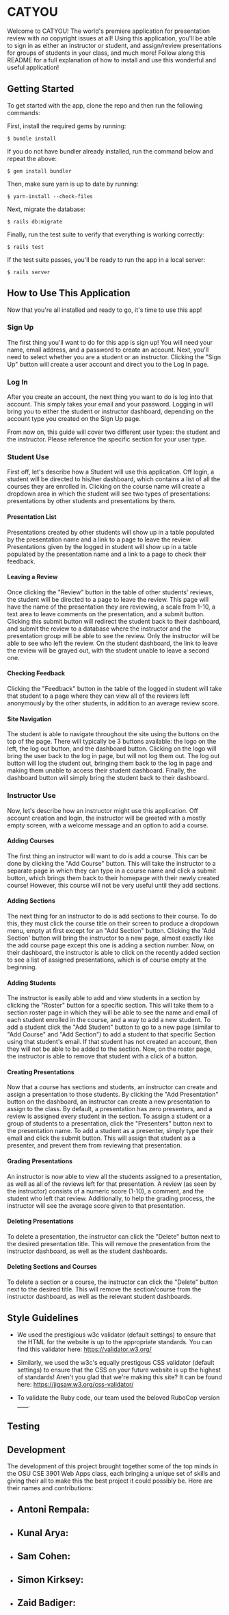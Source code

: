# CATYOU
Welcome to CATYOU! The world's premiere application for presentation review with *no* copyright issues at all! Using this application, you'll be able to sign in as either an instructor or student, and assign/review presentations for groups of students in your class, and much more! Follow along this README for a full explanation of how to install and use this wonderful and useful application!

## Getting Started

To get started with the app, clone the repo and then run the following commands:

First, install the required gems by running:
```
$ bundle install
```
If you do not have bundler already installed, run the command below and repeat the above: 
```
$ gem install bundler
```
Then, make sure yarn is up to date by running:

```
$ yarn-install --check-files
```

Next, migrate the database:

```
$ rails db:migrate
```

Finally, run the test suite to verify that everything is working correctly:

```
$ rails test
```

If the test suite passes, you'll be ready to run the app in a local server:

```
$ rails server
```

## How to Use This Application

Now that you're all installed and ready to go, it's time to use this app! 

### Sign Up
The first thing you'll want to do for this app is sign up! You will need your name, email address, and a password to create an account. Next, you'll need to select whether you are a student or an instructor. Clicking the "Sign Up" button will create a user account and direct you to the Log In page.

### Log In
After you create an account, the next thing you want to do is log into that account. This simply takes your email and your password. Logging in will bring you to either the student or instructor dashboard, depending on the account type you created on the Sign Up page.

From now on, this guide will cover two different user types: the student and the instructor. Please reference the specific section for your user type.

### Student Use
First off, let's describe how a Student will use this application. Off login, a student will be directed to his/her dashboard, which contains a list of all the courses they are enrolled in. Clicking on the course name will create a dropdown area in which the student will see two types of presentations: presentations by other students and presentations by them.

#### Presentation List
Presentations created by other students will show up in a table populated by the presentation name and a link to a page to leave the review. Presentations given by the logged in student will show up in a table populated by the presentation name and a link to a page to check their feedback.

#### Leaving a Review
Once clicking the "Review" button in the table of other students' reviews, the student will be directed to a page to leave the review. This page will have the name of the presentation they are reviewing, a scale from 1-10, a text area to leave comments on the presentation, and a submit button. Clicking this submit button will redirect the student back to their dashboard, and submit the review to a database where the instructor and the presentation group will be able to see the review. Only the instructor will be able to see who left the review. On the student dashboard, the link to leave the review will be grayed out, with the student unable to leave a second one.

#### Checking Feedback
Clicking the "Feedback" button in the table of the logged in student will take that student to a page where they can view all of the reviews left anonymously by the other students, in addition to an average review score.

#### Site Navigation
The student is able to navigate throughout the site using the buttons on the top of the page. There will typically be 3 buttons available: the logo on the left, the log out button, and the dashboard button. Clicking on the logo will bring the user back to the log in page, but will not log them out. The log out button will log the student out, bringing them back to the log in page and making them unable to access their student dashboard. Finally, the dashboard button will simply bring the student back to their dashboard.

### Instructor Use
Now, let's describe how an instructor might use this application. Off account creation and login, the instructor will be greeted with a mostly empty screen, with a welcome message and an option to add a course.

#### Adding Courses
The first thing an instructor will want to do is add a course. This can be done by clicking the "Add Course" button. This will take the instructor to a separate page in which they can type in a course name and click a submit button, which brings them back to their homepage with their newly created course! However, this course will not be very useful until they add sections.

#### Adding Sections
The next thing for an instructor to do is add sections to their course. To do this, they must click the course title on their screen to produce a dropdown menu, empty at first except for an "Add Section" button. Clicking the 'Add Section' button will bring the instructor to a new page, almost exactly like the add course page except this one is adding a section number. Now, on their dashboard, the instructor is able to click on the recently added section to see a list of assigned presentations, which is of course empty at the beginning.

#### Adding Students
The instructor is easily able to add and view students in a section by clicking the "Roster" button for a specific section. This will take them to a section roster page in which they will be able to see the name and email of each student enrolled in the course, and a way to add a new student. To add a student click the "Add Student" button to go to a new page (similar to "Add Course" and "Add Section") to add a student to that specific Section using that student's email. If that student has not created an account, then they will not be able to be added to the section. Now, on the roster page, the instructor is able to remove that student with a click of a button.

#### Creating Presentations
Now that a course has sections and students, an instructor can create and assign a presentation to those students. By clicking the "Add Presentation" button on the dashboard, an instructor can create a new presentation to assign to the class. By default, a presentation has zero presenters, and a review is assigned every student in the section. To assign a student or a group of students to a presentation, click the "Presenters" button next to the presentation name. To add a student as a presenter, simply type their email and click the submit button. This will assign that student as a presenter, and prevent them from reviewing that presentation.

#### Grading Presentations
An instructor is now able to view all the students assigned to a presentation, as well as all of the reviews left for that presentation. A review (as seen by the instructor) consists of a numeric score (1-10), a comment, and the student who left that review. Additionally, to help the grading process, the instructor will see the average score given to that presentation.

#### Deleting Presentations
To delete a presentation, the instructor can click the "Delete" button next to the desired presentation title. This will remove the presentation from the instructor dashboard, as well as the student dashboards.

#### Deleting Sections and Courses
To delete a section or a course, the instructor can click the "Delete" button next to the desired title. This will remove the section/course from the instructor dashboard, as well as the relevant student dashboards.

## Style Guidelines
- We used the prestigious w3c validator (default settings) to ensure that the HTML for the website is up to the appropriate standards. You can find this validator here: https://validator.w3.org/

- Similarly, we used the w3c's equally prestigous CSS validator (default settings) to ensure that the CSS on your future website is up the highest of standards! Aren't you glad that we're making this site? It can be found here: https://jigsaw.w3.org/css-validator/

- To validate the Ruby code, our team used the beloved RuboCop version ____.

## Testing

## Development

The development of this project brought together some of the top minds in the OSU CSE 3901 Web Apps class, each bringing a unique set of skills and giving their all to make this the best project it could possibly be. Here are their names and contributions:

- Antoni Rempala:
  - 
- Kunal Arya:
  - 
- Sam Cohen:
  - 
- Simon Kirksey:
  - 
- Zaid Badiger:
  -

